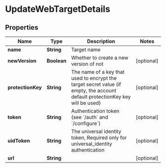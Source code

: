 

# UpdateWebTargetDetails

## Properties

Name | Type | Description | Notes
------------ | ------------- | ------------- | -------------
**name** | **String** | Target name | 
**newVersion** | **Boolean** | Whether to create a new version of not |  [optional]
**protectionKey** | **String** | The name of a key that used to encrypt the target secret value (if empty, the account default protectionKey key will be used) |  [optional]
**token** | **String** | Authentication token (see &#x60;/auth&#x60; and &#x60;/configure&#x60;) |  [optional]
**uidToken** | **String** | The universal identity token, Required only for universal_identity authentication |  [optional]
**url** | **String** |  |  [optional]



